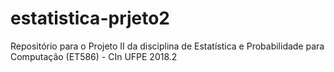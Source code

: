 # estatistica-prjeto2
Repositório para o Projeto II da disciplina de Estatística e Probabilidade para Computação (ET586) - CIn UFPE 2018.2
